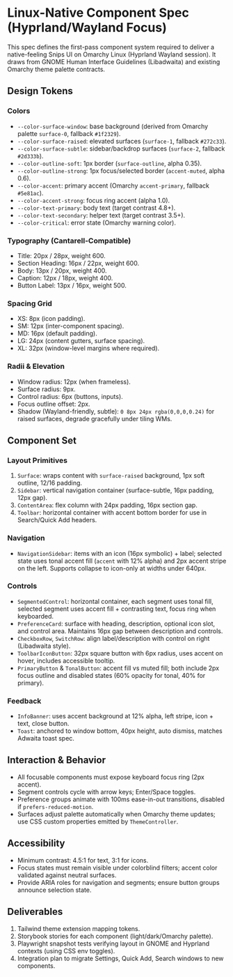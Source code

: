 # Linux-Native Component Spec (Hyprland/Wayland Focus)

This spec defines the first-pass component system required to deliver a native-feeling Snips UI on Omarchy Linux (Hyprland Wayland session). It draws from GNOME Human Interface Guidelines (Libadwaita) and existing Omarchy theme palette contracts.

## Design Tokens

### Colors

- `--color-surface-window`: base background (derived from Omarchy palette `surface-0`, fallback `#1f2329`).
- `--color-surface-raised`: elevated surfaces (`surface-1`, fallback `#272c33`).
- `--color-surface-subtle`: sidebar/backdrop surfaces (`surface-2`, fallback `#2d333b`).
- `--color-outline-soft`: 1px border (`surface-outline`, alpha 0.35).
- `--color-outline-strong`: 1px focus/selected border (`accent-muted`, alpha 0.6).
- `--color-accent`: primary accent (Omarchy `accent-primary`, fallback `#5e81ac`).
- `--color-accent-strong`: focus ring accent (alpha 1.0).
- `--color-text-primary`: body text (target contrast 4.8+).
- `--color-text-secondary`: helper text (target contrast 3.5+).
- `--color-critical`: error state (Omarchy warning color).

### Typography (Cantarell-Compatible)

- Title: 20px / 28px, weight 600.
- Section Heading: 16px / 22px, weight 600.
- Body: 13px / 20px, weight 400.
- Caption: 12px / 18px, weight 400.
- Button Label: 13px / 16px, weight 500.

### Spacing Grid

- XS: 8px (icon padding).
- SM: 12px (inter-component spacing).
- MD: 16px (default padding).
- LG: 24px (content gutters, surface spacing).
- XL: 32px (window-level margins where required).

### Radii & Elevation

- Window radius: 12px (when frameless).
- Surface radius: 9px.
- Control radius: 6px (buttons, inputs).
- Focus outline offset: 2px.
- Shadow (Wayland-friendly, subtle): `0 8px 24px rgba(0,0,0,0.24)` for raised surfaces, degrade gracefully under tiling WMs.

## Component Set

### Layout Primitives

1. `Surface`: wraps content with `surface-raised` background, 1px soft outline, 12/16 padding.
2. `Sidebar`: vertical navigation container (surface-subtle, 16px padding, 12px gap).
3. `ContentArea`: flex column with 24px padding, 16px section gap.
4. `Toolbar`: horizontal container with accent bottom border for use in Search/Quick Add headers.

### Navigation

- `NavigationSidebar`: items with an icon (16px symbolic) + label; selected state uses tonal accent fill (`accent` with 12% alpha) and 2px accent stripe on the left. Supports collapse to icon-only at widths under 640px.

### Controls

- `SegmentedControl`: horizontal container, each segment uses tonal fill, selected segment uses accent fill + contrasting text, focus ring when keyboarded.
- `PreferenceCard`: surface with heading, description, optional icon slot, and control area. Maintains 16px gap between description and controls.
- `CheckboxRow`, `SwitchRow`: align label/description with control on right (Libadwaita style).
- `ToolbarIconButton`: 32px square button with 6px radius, uses accent on hover, includes accessible tooltip.
- `PrimaryButton` & `TonalButton`: accent fill vs muted fill; both include 2px focus outline and disabled states (60% opacity for tonal, 40% for primary).

### Feedback

- `InfoBanner`: uses accent background at 12% alpha, left stripe, icon + text, close button.
- `Toast`: anchored to window bottom, 40px height, auto dismiss, matches Adwaita toast spec.

## Interaction & Behavior

- All focusable components must expose keyboard focus ring (2px accent).
- Segment controls cycle with arrow keys; Enter/Space toggles.
- Preference groups animate with 100ms ease-in-out transitions, disabled if `prefers-reduced-motion`.
- Surfaces adjust palette automatically when Omarchy theme updates; use CSS custom properties emitted by `ThemeController`.

## Accessibility

- Minimum contrast: 4.5:1 for text, 3:1 for icons.
- Focus states must remain visible under colorblind filters; accent color validated against neutral surfaces.
- Provide ARIA roles for navigation and segments; ensure button groups announce selection state.

## Deliverables

1. Tailwind theme extension mapping tokens.
2. Storybook stories for each component (light/dark/Omarchy palette).
3. Playwright snapshot tests verifying layout in GNOME and Hyprland contexts (using CSS env toggles).
4. Integration plan to migrate Settings, Quick Add, Search windows to new components.
